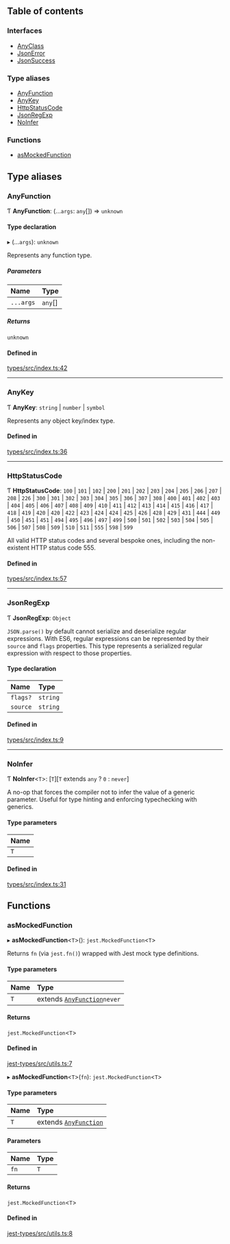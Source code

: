 ## Table of contents

### Interfaces

- [AnyClass][1]
- [JsonError][2]
- [JsonSuccess][3]

### Type aliases

- [AnyFunction][4]
- [AnyKey][5]
- [HttpStatusCode][6]
- [JsonRegExp][7]
- [NoInfer][8]

### Functions

- [asMockedFunction][9]

## Type aliases

### AnyFunction

Ƭ **AnyFunction**: (...`args`: `any`\[]) => `unknown`

#### Type declaration

▸ (...`args`): `unknown`

Represents any function type.

##### Parameters

| Name      | Type     |
| :-------- | :------- |
| `...args` | `any`\[] |

##### Returns

`unknown`

#### Defined in

[types/src/index.ts:42][10]

---

### AnyKey

Ƭ **AnyKey**: `string` | `number` | `symbol`

Represents any object key/index type.

#### Defined in

[types/src/index.ts:36][11]

---

### HttpStatusCode

Ƭ **HttpStatusCode**: `100` | `101` | `102` | `200` | `201` | `202` | `203` |
`204` | `205` | `206` | `207` | `208` | `226` | `300` | `301` | `302` | `303` |
`304` | `305` | `306` | `307` | `308` | `400` | `401` | `402` | `403` | `404` |
`405` | `406` | `407` | `408` | `409` | `410` | `411` | `412` | `413` | `414` |
`415` | `416` | `417` | `418` | `419` | `420` | `420` | `422` | `423` | `424` |
`424` | `425` | `426` | `428` | `429` | `431` | `444` | `449` | `450` | `451` |
`451` | `494` | `495` | `496` | `497` | `499` | `500` | `501` | `502` | `503` |
`504` | `505` | `506` | `507` | `508` | `509` | `510` | `511` | `555` | `598` |
`599`

All valid HTTP status codes and several bespoke ones, including the non-existent
HTTP status code 555.

#### Defined in

[types/src/index.ts:57][12]

---

### JsonRegExp

Ƭ **JsonRegExp**: `Object`

`JSON.parse()` by default cannot serialize and deserialize regular expressions.
With ES6, regular expressions can be represented by their `source` and `flags`
properties. This type represents a serialized regular expression with respect to
those properties.

#### Type declaration

| Name     | Type     |
| :------- | :------- |
| `flags?` | `string` |
| `source` | `string` |

#### Defined in

[types/src/index.ts:9][13]

---

### NoInfer

Ƭ **NoInfer**<`T`>: \[`T`]\[`T` extends `any` ? `0` : `never`]

A no-op that forces the compiler not to infer the value of a generic parameter.
Useful for type hinting and enforcing typechecking with generics.

#### Type parameters

| Name |
| :--- |
| `T`  |

#### Defined in

[types/src/index.ts:31][14]

## Functions

### asMockedFunction

▸ **asMockedFunction**<`T`>(): `jest.MockedFunction`<`T`>

Returns `fn` (via `jest.fn()`) wrapped with Jest mock type definitions.

#### Type parameters

| Name | Type                              |
| :--- | :-------------------------------- |
| `T`  | extends [`AnyFunction`][4]`never` |

#### Returns

`jest.MockedFunction`<`T`>

#### Defined in

[jest-types/src/utils.ts:7][15]

▸ **asMockedFunction**<`T`>(`fn`): `jest.MockedFunction`<`T`>

#### Type parameters

| Name | Type                       |
| :--- | :------------------------- |
| `T`  | extends [`AnyFunction`][4] |

#### Parameters

| Name | Type |
| :--- | :--- |
| `fn` | `T`  |

#### Returns

`jest.MockedFunction`<`T`>

#### Defined in

[jest-types/src/utils.ts:8][16]

[1]: interfaces/AnyClass.md
[2]: interfaces/JsonError.md
[3]: interfaces/JsonSuccess.md
[4]: README.md#anyfunction
[5]: README.md#anykey
[6]: README.md#httpstatuscode
[7]: README.md#jsonregexp
[8]: README.md#noinfer
[9]: README.md#asmockedfunction
[10]:
  https://github.com/Xunnamius/typescript-utils/blob/4a7406f/packages/types/src/index.ts#L42
[11]:
  https://github.com/Xunnamius/typescript-utils/blob/4a7406f/packages/types/src/index.ts#L36
[12]:
  https://github.com/Xunnamius/typescript-utils/blob/4a7406f/packages/types/src/index.ts#L57
[13]:
  https://github.com/Xunnamius/typescript-utils/blob/4a7406f/packages/types/src/index.ts#L9
[14]:
  https://github.com/Xunnamius/typescript-utils/blob/4a7406f/packages/types/src/index.ts#L31
[15]:
  https://github.com/Xunnamius/typescript-utils/blob/4a7406f/packages/jest-types/src/utils.ts#L7
[16]:
  https://github.com/Xunnamius/typescript-utils/blob/4a7406f/packages/jest-types/src/utils.ts#L8
